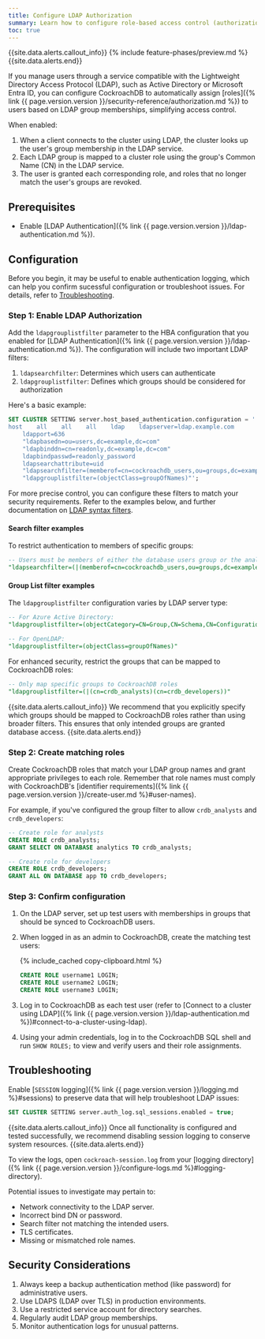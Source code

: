 ```yaml
---
title: Configure LDAP Authorization
summary: Learn how to configure role-based access control (authorization) using LDAP with directory services such as Active Directory or Microsoft Entra ID.
toc: true
---
```


{{site.data.alerts.callout_info}}
{% include feature-phases/preview.md %}
{{site.data.alerts.end}}

If you manage users through a service compatible with the Lightweight Directory Access Protocol (LDAP), such as Active Directory or Microsoft Entra ID, you can configure CockroachDB to automatically assign [roles]({% link {{ page.version.version }}/security-reference/authorization.md %}) to users based on LDAP group memberships, simplifying access control. 

When enabled:

1. When a client connects to the cluster using LDAP, the cluster looks up the user's group membership in the LDAP service.
1. Each LDAP group is mapped to a cluster role using the group's Common Name (CN) in the LDAP service.
1. The user is granted each corresponding role, and roles that no longer match the user's groups are revoked.

## Prerequisites

- Enable [LDAP Authentication]({% link {{ page.version.version }}/ldap-authentication.md %}).

## Configuration

Before you begin, it may be useful to enable authentication logging, which can help you confirm sucessful configuration or troubleshoot issues. For details, refer to [Troubleshooting](#troubleshooting).

### Step 1: Enable LDAP Authorization

Add the `ldapgrouplistfilter` parameter to the HBA configuration that you enabled for [LDAP Authentication]({% link {{ page.version.version }}/ldap-authentication.md %}). The configuration will include two important LDAP filters:

1. `ldapsearchfilter`: Determines which users can authenticate
2. `ldapgrouplistfilter`: Defines which groups should be considered for authorization

Here's a basic example:

~~~ sql
SET CLUSTER SETTING server.host_based_authentication.configuration = '
host    all    all    all    ldap    ldapserver=ldap.example.com 
    ldapport=636 
    "ldapbasedn=ou=users,dc=example,dc=com" 
    "ldapbinddn=cn=readonly,dc=example,dc=com" 
    ldapbindpasswd=readonly_password 
    ldapsearchattribute=uid 
    "ldapsearchfilter=(memberof=cn=cockroachdb_users,ou=groups,dc=example,dc=com)"
    "ldapgrouplistfilter=(objectClass=groupOfNames)"';
~~~

For more precise control, you can configure these filters to match your security requirements. Refer to the examples below, and further documentation on [LDAP syntax filters](https://learn.microsoft.com/en-us/archive/technet-wiki/5392.active-directory-ldap-syntax-filters).

#### Search filter examples

To restrict authentication to members of specific groups:

~~~ sql
-- Users must be members of either the database users group or the analytics team
"ldapsearchfilter=(|(memberof=cn=cockroachdb_users,ou=groups,dc=example,dc=com)(memberof=cn=analytics_team,ou=groups,dc=example,dc=com))"
~~~

#### Group List filter examples

The `ldapgrouplistfilter` configuration varies by LDAP server type:

~~~ sql
-- For Azure Active Directory:
"ldapgrouplistfilter=(objectCategory=CN=Group,CN=Schema,CN=Configuration,DC=example,DC=com)"

-- For OpenLDAP:
"ldapgrouplistfilter=(objectClass=groupOfNames)"
~~~

For enhanced security, restrict the groups that can be mapped to CockroachDB roles:

~~~ sql
-- Only map specific groups to CockroachDB roles
"ldapgrouplistfilter=(|(cn=crdb_analysts)(cn=crdb_developers))"
~~~

{{site.data.alerts.callout_info}}
We recommend that you explicitly specify which groups should be mapped to CockroachDB roles rather than using broader filters. This ensures that only intended groups are granted database access.
{{site.data.alerts.end}}

### Step 2: Create matching roles

Create CockroachDB roles that match your LDAP group names and grant appropriate privileges to each role. Remember that role names must comply with CockroachDB's [identifier requirements]({% link {{ page.version.version }}/create-user.md %}#user-names).

For example, if you've configured the group filter to allow `crdb_analysts` and `crdb_developers`:

~~~ sql
-- Create role for analysts
CREATE ROLE crdb_analysts;
GRANT SELECT ON DATABASE analytics TO crdb_analysts;

-- Create role for developers
CREATE ROLE crdb_developers;
GRANT ALL ON DATABASE app TO crdb_developers;
~~~

### Step 3: Confirm configuration

1. On the LDAP server, set up test users with memberships in groups that should be synced to CockroachDB users.
1. When logged in as an admin to CockroachDB, create the matching test users:

    {% include_cached copy-clipboard.html %}
    ~~~ sql
    CREATE ROLE username1 LOGIN;
    CREATE ROLE username2 LOGIN;
    CREATE ROLE username3 LOGIN;
    ~~~

1. Log in to CockroachDB as each test user (refer to [Connect to a cluster using LDAP]({% link {{ page.version.version }}/ldap-authentication.md %})#connect-to-a-cluster-using-ldap).
1. Using your admin credentials, log in to the CockroachDB SQL shell and run `SHOW ROLES;` to view and verify users and their role assignments.

## Troubleshooting

Enable [`SESSION` logging]({% link {{ page.version.version }}/logging.md %}#sessions) to preserve data that will help troubleshoot LDAP issues:

~~~ sql
SET CLUSTER SETTING server.auth_log.sql_sessions.enabled = true;
~~~

{{site.data.alerts.callout_info}}
Once all functionality is configured and tested successfully, we recommend disabling session logging to conserve system resources.
{{site.data.alerts.end}}

To view the logs, open `cockroach-session.log` from your [logging directory]({% link {{ page.version.version }}/configure-logs.md %}#logging-directory).

Potential issues to investigate may pertain to:

- Network connectivity to the LDAP server.
- Incorrect bind DN or password.
- Search filter not matching the intended users.
- TLS certificates.
- Missing or mismatched role names.

## Security Considerations

1. Always keep a backup authentication method (like password) for administrative users.
1. Use LDAPS (LDAP over TLS) in production environments.
1. Use a restricted service account for directory searches.
1. Regularly audit LDAP group memberships.
1. Monitor authentication logs for unusual patterns.